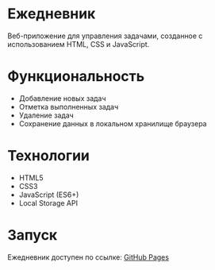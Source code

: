 # Ежедневник #

Веб-приложение для управления задачами, созданное с использованием HTML, CSS и JavaScript.

# Функциональность #

- Добавление новых задач
- Отметка выполненных задач
- Удаление задач
- Сохранение данных в локальном хранилище браузера

# Технологии #

- HTML5
- CSS3
- JavaScript (ES6+)
- Local Storage API

# Запуск #

Ежедневник доступен по ссылке: [GitHub Pages](https://vuanparu.github.io/simple-todo-app/)

